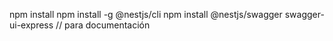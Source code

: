 npm install
npm install -g @nestjs/cli
npm install @nestjs/swagger swagger-ui-express // para documentación


